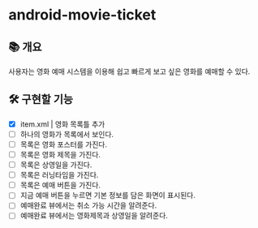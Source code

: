 # android-movie-ticket

## 📚️ 개요

사용자는 영화 예매 시스템을 이용해 쉽고 빠르게 보고 싶은 영화를 예매할 수 있다.

## 🛠️ 구현할 기능

- [x] item.xml | 영화 목록틀 추가
- [ ] 하나의 영화가 목록에서 보인다.
- [ ] 목록은 영화 포스터를 가진다.
- [ ] 목록은 영화 제목을 가진다.
- [ ] 목록은 상영일을 가진다.
- [ ] 목록은 러닝타임을 가진다.
- [ ] 목록은 예매 버튼을 가진다.
- [ ] 지금 예매 버튼을 누르면 기본 정보를 담은 화면이 표시된다.
- [ ] 예매완료 뷰에서는 취소 가능 시간을 알려준다.
- [ ] 예매완료 뷰에서는 영화제목과 상영일을 알려준다.
